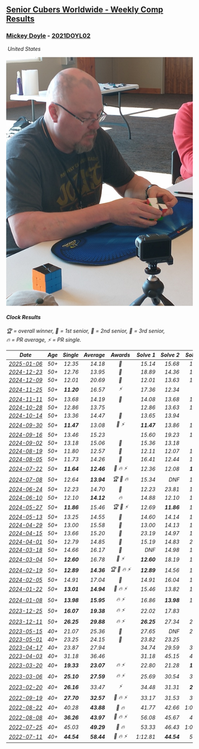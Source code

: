 <style>table {white-space: nowrap;}</style>
<link rel="stylesheet" type="text/css" href="/scw-comp/css/flags.css" />

## [Senior Cubers Worldwide - Weekly Comp Results](/scw-comp/results/)
### [Mickey Doyle](README.md) - [2021DOYL02](https://www.worldcubeassociation.org/persons/2021DOYL02?event=clock)

<i class="flag flag-US" />&nbsp;United States

![Mickey Doyle](1644595509.jpg)

#### Clock Results

<span style="white-space: nowrap;">🏆 = overall winner</span>, <span style="white-space: nowrap;">🥇 = 1st senior</span>, <span style="white-space: nowrap;">🥈 = 2nd senior</span>, <span style="white-space: nowrap;">🥉 = 3rd senior</span>, <span style="white-space: nowrap;">🔥 = PR average</span>, <span style="white-space: nowrap;">⚡ = PR single</span>.

| Date | Age | Single | Average | Awards | Solve 1 | Solve 2 | Solve 3 | Solve 4 | Solve 5 | Video |
| :--: | :--: | --: | --: | :--: | --: | --: | --: | --: | --: | :-- |
| [2025-01-06](../../results/2025-01-06/clock.md) | 50+ | 12.35 | 14.18 | 🥈 | 15.14 | 15.68 | 12.65 | 12.35 | 14.75 | [Desktop](https://www.facebook.com/events/627142583067327/permalink/636152018833050) / [Mobile](https://m.facebook.com/events/627142583067327?view=permalink&id=636152018833050) |
| [2024-12-23](../../results/2024-12-23/clock.md) | 50+ | 12.76 | 13.95 | 🥈 | 18.89 | 14.36 | 12.76 | 13.02 | 14.48 | [Desktop](https://www.facebook.com/events/1319402379491573/permalink/1328336911931453) / [Mobile](https://m.facebook.com/events/1319402379491573?view=permalink&id=1328336911931453) |
| [2024-12-09](../../results/2024-12-09/clock.md) | 50+ | 12.01 | 20.69 | 🥈 | 12.01 | 13.63 | 14.34 | DNF | 34.09 | [Desktop](https://www.facebook.com/events/597699649435295/permalink/607125038492756) / [Mobile](https://m.facebook.com/events/597699649435295?view=permalink&id=607125038492756) |
| [2024-11-25](../../results/2024-11-25/clock.md) | 50+ | **11.20** | 16.57 | ⚡ | 17.36 | 12.34 | DNF | 20.01 | **11.20** | [Desktop](https://www.facebook.com/events/1941789882998379/permalink/1951590132018354) / [Mobile](https://m.facebook.com/events/1941789882998379?view=permalink&id=1951590132018354) |
| [2024-11-11](../../results/2024-11-11/clock.md) | 50+ | 13.68 | 14.19 | 🥉 | 14.08 | 13.68 | 13.84 | 25.40 | 14.64 | [Desktop](https://www.facebook.com/events/2181074155610032/permalink/2191129671271147) / [Mobile](https://m.facebook.com/events/2181074155610032?view=permalink&id=2191129671271147) |
| [2024-10-28](../../results/2024-10-28/clock.md) | 50+ | 12.86 | 13.75 |  | 12.86 | 13.63 | 14.84 | 14.66 | 12.95 | [Desktop](https://www.facebook.com/events/929053079074962/permalink/938285554818381) / [Mobile](https://m.facebook.com/events/929053079074962?view=permalink&id=938285554818381) |
| [2024-10-14](../../results/2024-10-14/clock.md) | 50+ | 13.36 | 14.47 | 🥉 | 13.65 | 13.94 | DNF | 15.83 | 13.36 | [Desktop](https://www.facebook.com/events/574257274950611/permalink/584424490600556) / [Mobile](https://m.facebook.com/events/574257274950611?view=permalink&id=584424490600556) |
| [2024-09-30](../../results/2024-09-30/clock.md) | 50+ | **11.47** | 13.08 | 🥉 ⚡ | **11.47** | 13.86 | 12.37 | 13.01 | 13.86 | [Desktop](https://www.facebook.com/events/1131341765207379/permalink/1139368011071421) / [Mobile](https://m.facebook.com/events/1131341765207379?view=permalink&id=1139368011071421) |
| [2024-09-16](../../results/2024-09-16/clock.md) | 50+ | 13.46 | 15.23 |  | 15.60 | 19.23 | 13.46 | 15.52 | 14.58 | [Desktop](https://www.facebook.com/events/876328274072061/permalink/884208269950728) / [Mobile](https://m.facebook.com/events/876328274072061?view=permalink&id=884208269950728) |
| [2024-09-02](../../results/2024-09-02/clock.md) | 50+ | 13.18 | 15.06 | 🥉 | 15.36 | 13.18 | DNF | 13.88 | 15.94 | [Desktop](https://www.facebook.com/events/520382934031785/permalink/529827793087299) / [Mobile](https://m.facebook.com/events/520382934031785?view=permalink&id=529827793087299) |
| [2024-08-19](../../results/2024-08-19/clock.md) | 50+ | 11.80 | 12.57 | 🥉 | 12.11 | 12.07 | 13.53 | 14.55 | 11.80 | [Desktop](https://www.facebook.com/events/1061504472310928/permalink/1069183621543013) / [Mobile](https://m.facebook.com/events/1061504472310928?view=permalink&id=1069183621543013) |
| [2024-08-05](../../results/2024-08-05/clock.md) | 50+ | 11.73 | 14.26 | 🥉 | 16.41 | 12.44 | 16.66 | 11.73 | 13.92 | [Desktop](https://www.facebook.com/events/2580397835477735/permalink/2588303851353800) / [Mobile](https://m.facebook.com/events/2580397835477735?view=permalink&id=2588303851353800) |
| [2024-07-22](../../results/2024-07-22/clock.md) | 50+ | **11.64** | **12.46** | 🥉 🔥 ⚡ | 12.36 | 12.08 | **11.64** | 12.93 | 13.81 | [Desktop](https://www.facebook.com/events/1450990238890383/permalink/1459361684719905) / [Mobile](https://m.facebook.com/events/1450990238890383?view=permalink&id=1459361684719905) |
| [2024-07-08](../../results/2024-07-08/clock.md) | 50+ | 12.64 | **13.94** | 🏆 🥇 🔥 | 15.34 | DNF | 13.67 | 12.80 | 12.64 | [Desktop](https://www.facebook.com/events/968028508456251/permalink/975680921024343) / [Mobile](https://m.facebook.com/events/968028508456251?view=permalink&id=975680921024343) |
| [2024-06-24](../../results/2024-06-24/clock.md) | 50+ | 12.23 | 14.70 | 🥉 | 12.23 | 23.81 | 15.60 | 14.79 | 13.72 | [Desktop](https://www.facebook.com/events/1211259256891949/permalink/1220127092671832) / [Mobile](https://m.facebook.com/events/1211259256891949?view=permalink&id=1220127092671832) |
| [2024-06-10](../../results/2024-06-10/clock.md) | 50+ | 12.10 | **14.12** | 🔥 | 14.88 | 12.10 | 14.82 | 15.68 | 12.67 | [Desktop](https://www.facebook.com/events/814120963986407/permalink/821022186629618) / [Mobile](https://m.facebook.com/events/814120963986407?view=permalink&id=821022186629618) |
| [2024-05-27](../../results/2024-05-27/clock.md) | 50+ | **11.86** | 15.46 | 🏆 🥇 ⚡ | 12.69 | **11.86** | 17.52 | 16.18 | DNF | [Desktop](https://www.facebook.com/events/421561340652176/permalink/429423509865959) / [Mobile](https://m.facebook.com/events/421561340652176?view=permalink&id=429423509865959) |
| [2024-05-13](../../results/2024-05-13/clock.md) | 50+ | 13.25 | 14.55 | 🥈 | 14.60 | 14.14 | 13.25 | 16.94 | 14.90 | [Desktop](https://www.facebook.com/events/964772741968025/permalink/972490724529560) / [Mobile](https://m.facebook.com/events/964772741968025?view=permalink&id=972490724529560) |
| [2024-04-29](../../results/2024-04-29/clock.md) | 50+ | 13.00 | 15.58 | 🥈 | 13.00 | 14.13 | 14.79 | 24.12 | 17.81 | [Desktop](https://www.facebook.com/events/1658891934647799/permalink/1666812747189051) / [Mobile](https://m.facebook.com/events/1658891934647799?view=permalink&id=1666812747189051) |
| [2024-04-15](../../results/2024-04-15/clock.md) | 50+ | 13.66 | 15.20 | 🥈 | 23.19 | 14.97 | 16.89 | 13.66 | 13.75 | [Desktop](https://www.facebook.com/events/752364543677924/permalink/759839879597057) / [Mobile](https://m.facebook.com/events/752364543677924?view=permalink&id=759839879597057) |
| [2024-04-01](../../results/2024-04-01/clock.md) | 50+ | 12.79 | 14.85 | 🥉 | 15.19 | 14.83 | 21.40 | 14.53 | 12.79 | [Desktop](https://www.facebook.com/events/405769728858313/permalink/414048284697124) / [Mobile](https://m.facebook.com/events/405769728858313?view=permalink&id=414048284697124) |
| [2024-03-18](../../results/2024-03-18/clock.md) | 50+ | 14.66 | 16.17 | 🥈 | DNF | 14.98 | 15.26 | 14.66 | 18.26 | [Desktop](https://www.facebook.com/events/424084876660275/permalink/429644882770941) / [Mobile](https://m.facebook.com/events/424084876660275?view=permalink&id=429644882770941) |
| [2024-03-04](../../results/2024-03-04/clock.md) | 50+ | **12.60** | 16.78 | 🥈 ⚡ | **12.60** | 18.19 | 17.58 | 14.58 | 20.50 | [Desktop](https://www.facebook.com/events/424128753424901/permalink/431387676032342) / [Mobile](https://m.facebook.com/events/424128753424901?view=permalink&id=431387676032342) |
| [2024-02-19](../../results/2024-02-19/clock.md) | 50+ | **12.89** | **14.36** | 🏆 🥇 🔥 ⚡ | **12.89** | 14.56 | 17.21 | 13.47 | 15.04 | [Desktop](https://www.facebook.com/events/754314473328390/permalink/761201609306343) / [Mobile](https://m.facebook.com/events/754314473328390?view=permalink&id=761201609306343) |
| [2024-02-05](../../results/2024-02-05/clock.md) | 50+ | 14.91 | 17.04 | 🥉 | 14.91 | 16.04 | 16.36 | 18.73 | 26.74 | [Desktop](https://www.facebook.com/events/224940820608552/permalink/232325466536754) / [Mobile](https://m.facebook.com/events/224940820608552?view=permalink&id=232325466536754) |
| [2024-01-22](../../results/2024-01-22/clock.md) | 50+ | **13.01** | **14.94** | 🥉 🔥 ⚡ | 15.46 | 13.82 | 17.74 | 15.55 | **13.01** | [Desktop](https://www.facebook.com/events/919142036315696/permalink/927422558820977) / [Mobile](https://m.facebook.com/events/919142036315696?view=permalink&id=927422558820977) |
| [2024-01-08](../../results/2024-01-08/clock.md) | 50+ | **13.98** | **15.95** | 🔥 ⚡ | 16.86 | **13.98** | 15.38 | 15.60 | 17.71 | [Desktop](https://www.facebook.com/events/400079779140864/permalink/407742541707921) / [Mobile](https://m.facebook.com/events/400079779140864?view=permalink&id=407742541707921) |
| [2023-12-25](../../results/2023-12-25/clock.md) | 50+ | **16.07** | **19.38** | 🔥 ⚡ | 22.02 | 17.83 | DNF | **16.07** | 18.28 | [Desktop](https://www.facebook.com/events/737938394503175/permalink/744109610552720) / [Mobile](https://m.facebook.com/events/737938394503175?view=permalink&id=744109610552720) |
| [2023-12-11](../../results/2023-12-11/clock.md) | 50+ | **26.25** | **29.88** | 🔥 ⚡ | **26.25** | 27.34 | 27.74 | 34.57 | 34.99 | [Desktop](https://www.facebook.com/events/256225627472117/permalink/264976339930379) / [Mobile](https://m.facebook.com/events/256225627472117?view=permalink&id=264976339930379) |
| [2023-05-15](../../results/2023-05-15/clock.md) | 40+ | 21.07 | 25.36 | 🥈 | 27.65 | DNF | 26.95 | 21.48 | 21.07 | [Desktop](https://www.facebook.com/events/128088546941599/permalink/137983409285446) / [Mobile](https://m.facebook.com/events/128088546941599?view=permalink&id=137983409285446) |
| [2023-05-01](../../results/2023-05-01/clock.md) | 40+ | 23.25 | 24.15 | 🥉 | 23.82 | 23.25 | DNF | 24.90 | 23.72 | [Desktop](https://www.facebook.com/events/1407988503335303/permalink/1416121785855308) / [Mobile](https://m.facebook.com/events/1407988503335303?view=permalink&id=1416121785855308) |
| [2023-04-17](../../results/2023-04-17/clock.md) | 40+ | 23.87 | 27.94 |  | 34.74 | 29.59 | 30.02 | 24.22 | 23.87 | [Desktop](https://www.facebook.com/events/238970528738328/permalink/246078478027533) / [Mobile](https://m.facebook.com/events/238970528738328?view=permalink&id=246078478027533) |
| [2023-04-03](../../results/2023-04-03/clock.md) | 40+ | 31.18 | 36.46 |  | 31.18 | 45.15 | 40.16 | 35.20 | 34.01 | [Desktop](https://www.facebook.com/events/610841793891609/permalink/617053816603740) / [Mobile](https://m.facebook.com/events/610841793891609?view=permalink&id=617053816603740) |
| [2023-03-20](../../results/2023-03-20/clock.md) | 40+ | **19.33** | **23.07** | 🔥 ⚡ | 22.80 | 21.28 | **19.33** | 26.49 | 25.14 | [Desktop](https://www.facebook.com/events/171663595723883/permalink/178386851718224) / [Mobile](https://m.facebook.com/events/171663595723883?view=permalink&id=178386851718224) |
| [2023-03-06](../../results/2023-03-06/clock.md) | 40+ | **25.10** | **27.59** | 🔥 ⚡ | 25.69 | 30.54 | 31.07 | 26.53 | **25.10** | [Desktop](https://www.facebook.com/events/520428456921801/permalink/527584282872885) / [Mobile](https://m.facebook.com/events/520428456921801?view=permalink&id=527584282872885) |
| [2023-02-20](../../results/2023-02-20/clock.md) | 40+ | **26.16** | 33.47 | ⚡ | 34.48 | 31.31 | **26.16** | 34.79 | 34.61 | [Desktop](https://www.facebook.com/events/902902514362571/permalink/910603470259142) / [Mobile](https://m.facebook.com/events/902902514362571?view=permalink&id=910603470259142) |
| [2022-09-19](../../results/2022-09-19/clock.md) | 40+ | **27.70** | **32.57** | 🥈 🔥 ⚡ | 33.17 | 31.53 | 37.38 | **27.70** | 33.02 | [Desktop](https://www.facebook.com/events/622543946125717/permalink/629502892096489) / [Mobile](https://m.facebook.com/events/622543946125717?view=permalink&id=629502892096489) |
| [2022-08-22](../../results/2022-08-22/clock.md) | 40+ | 40.28 | **43.88** | 🥉 🔥 | 41.77 | 42.66 | 1:00.00 | 47.21 | 40.28 | [Desktop](https://www.facebook.com/events/476554570981315/permalink/484539256849513) / [Mobile](https://m.facebook.com/events/476554570981315?view=permalink&id=484539256849513) |
| [2022-08-08](../../results/2022-08-08/clock.md) | 40+ | **36.26** | **43.97** | 🥉 🔥 ⚡ | 56.08 | 45.67 | 42.13 | **36.26** | 44.12 | [Desktop](https://www.facebook.com/events/1202320373645710/permalink/1207956783082069) / [Mobile](https://m.facebook.com/events/1202320373645710?view=permalink&id=1207956783082069) |
| [2022-07-25](../../results/2022-07-25/clock.md) | 40+ | 45.03 | **49.29** | 🥇 🔥 | 53.33 | 46.43 | 1:03.86 | 48.11 | 45.03 | [Desktop](https://www.facebook.com/events/587016656266234/permalink/595595248741708) / [Mobile](https://m.facebook.com/events/587016656266234?view=permalink&id=595595248741708) |
| [2022-07-11](../../results/2022-07-11/clock.md) | 40+ | **44.54** | **58.44** | 🥈 🔥 ⚡ | 1:12.81 | **44.54** | 51.27 | DNF | 51.23 | [Desktop](https://www.facebook.com/events/1077792383124606/permalink/1086861688884342) / [Mobile](https://m.facebook.com/events/1077792383124606?view=permalink&id=1086861688884342) |


<!-- Global site tag (gtag.js) - Google Analytics -->
<script async src="https://www.googletagmanager.com/gtag/js?id=UA-86348435-3"></script>
<script>window.dataLayer = window.dataLayer || []; function gtag() {dataLayer.push(arguments);} gtag('js', new Date()); gtag('config', 'UA-86348435-3');</script>
